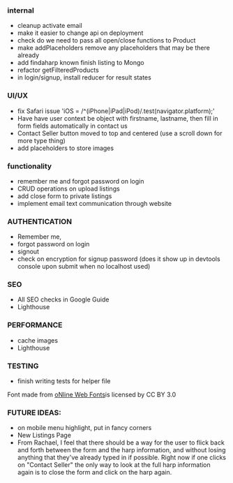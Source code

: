 ### internal
- cleanup activate email
- make it easier to change api on deployment
- check do we need to pass all open/close functions to Product
- make addPlaceholders remove any placeholders that may be there already
- add findaharp known finish listing to Mongo
- refactor getFilteredProducts
- in login/signup, install reducer for result states

### UI/UX
- fix Safari issue 'iOS = /^(iPhone|iPad|iPod)/.test(navigator.platform);'
- Have have user context be object with firstname, lastname, then fill in form fields automatically in contact us 
- Contact Seller button moved to top and centered (use a scroll down for more type thing)
- add placeholders to store images

### functionality
- remember me and forgot password on login
- CRUD operations on upload listings
- add close form to private listings
- implement email text communication through website

### AUTHENTICATION
- Remember me, 
- forgot password on login
- signout
- check on encryption for signup password (does it show up in devtools console upon submit when no localhost used)

### SEO

- All SEO checks in Google Guide
- Lighthouse

### PERFORMANCE
- cache images
- Lighthouse

### TESTING

- finish writing tests for helper file

<div>Font made from <a href="http://www.onlinewebfonts.com">oNline Web Fonts</a>is licensed by CC BY 3.0</div>

### FUTURE IDEAS:

- on mobile menu highlight, put in fancy corners
- New Listings Page
- From Rachael, I feel that there should be a way for the user to flick back and forth between the form and the harp information, and without losing anything that they've already typed in if possible. Right now if one clicks on "Contact Seller" the only way to look at the full harp information again is to close the form and click on the harp again. 
